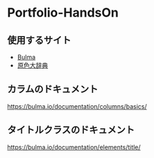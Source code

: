 # Portfolio-HandsOn

## 使用するサイト
+ [Bulma](https://bulma.io)
+ [原色大辞典](https://www.colordic.org/)

## カラムのドキュメント
https://bulma.io/documentation/columns/basics/

## タイトルクラスのドキュメント
https://bulma.io/documentation/elements/title/
